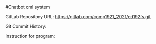 #Chatbot cml system

GitLab Repository URL: https://gitlab.com/comp1921_2021/ed192fs.git

Git Commit History:

Instruction for program:
